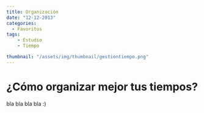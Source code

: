 ```yaml
---
title: Organización
date: "12-12-2013"
categories:
  - Favoritos
tags: 
    - Estudio
    - Tiempo

thumbnail: "/assets/img/thumbnail/gestiontiempo.png"
---
```


# ¿Cómo organizar mejor tus tiempos?

bla bla bla bla :)